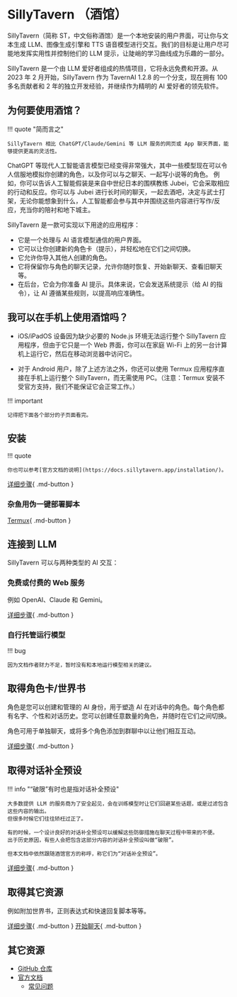 # SillyTavern （酒馆）

SillyTavern（简称 ST，中文俗称酒馆）是一个本地安装的用户界面，可让你与文本生成 LLM、图像生成引擎和 TTS 语音模型进行交互。我们的目标是让用户尽可能地发挥实用性并控制他们的 LLM 提示，让陡峭的学习曲线成为乐趣的一部分。

SillyTavern 是一个由 LLM 爱好者组成的热情项目，它将永远免费和开源。从 2023 年 2 月开始，SillyTavern 作为 TavernAI 1.2.8 的一个分支，现在拥有 100 多名贡献者和 2 年的独立开发经验，并继续作为精明的 AI 爱好者的领先软件。

## 为何要使用酒馆？
!!! quote "简而言之"

    SillyTavern 相比 ChatGPT/Claude/Gemini 等 LLM 服务的网页或 App 聊天界面，能够提供更高的灵活性。

ChatGPT 等现代人工智能语言模型已经变得非常强大，其中一些模型现在可以令人信服地模拟你创建的角色，以及你可以与之聊天、一起写小说等的角色。
例如，你可以告诉人工智能假装是来自中世纪日本的围棋教练 Jubei，它会采取相应的行动和反应。你可以与 Jubei 进行长时间的聊天，一起去酒吧，决定与武士打架，无论你能想象到什么，人工智能都会参与其中并围绕这些内容进行写作/反应，充当你的陪衬和地下城主。

SillyTavern 是一款可实现以下用途的应用程序：

* 它是一个处理与 AI 语言模型通信的用户界面。
* 它可以让你创建新的角色卡（提示），并轻松地在它们之间切换。
* 它允许你导入其他人创建的角色。
* 它将保留你与角色的聊天记录，允许你随时恢复、开始新聊天、查看旧聊天等。
* 在后台，它会为你准备 AI 提示。具体来说，它会发送系统提示（给 AI 的指令），让 AI 遵循某些规则，以提高响应准确性。

## 我可以在手机上使用酒馆吗？
* iOS/iPadOS 设备因为缺少必要的 Node.js 环境无法运行整个 SillyTavern 应用程序，但由于它只是一个 Web 界面，你可以在家庭 Wi-Fi 上的另一台计算机上运行它，然后在移动浏览器中访问它。

* 对于 Android 用户，除了上述方法之外，你还可以使用 Termux 应用程序直接在手机上运行整个 SillyTavern，而无需使用 PC。（注意：Termux 安装不受官方支持，我们不能保证它会正常工作。）

!!! important 

    记得把下面各个部分的子页面看完。

## 安装

!!! quote 

    你也可以参考[官方文档的说明](https://docs.sillytavern.app/installation/)。

[详细步骤](install.md){ .md-button }

### 杂鱼用伪一键部署脚本
[Termux](termux_deployment_script/index.md){ .md-button }

## 连接到 LLM
SillyTavern 可以与两种类型的 AI 交互：

### 免费或付费的 Web 服务
例如 OpenAI、Claude 和 Gemini。

[详细步骤](api_connect.md){ .md-button }

### 自行托管运行模型
!!! bug

    因为文档作者财力不足，暂时没有和本地运行模型相关的建议。

## 取得角色卡/世界书

角色是您可以创建和管理的 AI 身份，用于塑造 AI 在对话中的角色。每个角色都有名字、个性和对话历史。您可以创建任意数量的角色，并随时在它们之间切换。

角色可用于单独聊天，或将多个角色添加到群聊中以让他们相互互动。

[详细步骤](get_char.md){ .md-button }

## 取得对话补全预设
!!! info "“破限”有时也是指对话补全预设"

    大多数提供 LLM 的服务商为了安全起见，会在训练模型时让它们回避某些话题，或是过滤包含这些内容的输出。
    但很多时候它们往往矫枉过正了。
    
    有的时候，一个设计良好的对话补全预设可以缓解这些防御措施在聊天过程中带来的不便。
    出于历史原因，有些人会把包含这部分内容的对话补全预设叫做“破限”。

    但本文档中依然跟随酒馆官方的称呼，称它们为“对话补全预设”。

[详细步骤](get_preset.md){ .md-button }

## 取得其它资源

例如附加世界书，正则表达式和快速回复脚本等等。

[详细步骤](get_resource.md){ .md-button }
[开始聊天](chat.md){ .md-button }



## 其它资源

* [GitHub 仓库](https://github.com/SillyTavern/SillyTavern)
* [官方文档](https://docs.sillytavern.app/)
    * [常见问题](https://docs.sillytavern.app/usage/faq/)